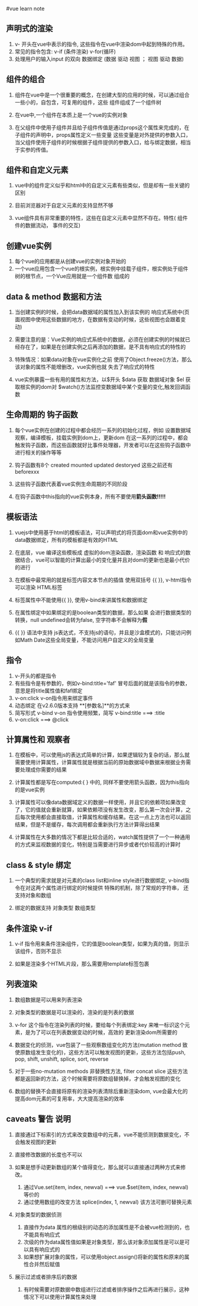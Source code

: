 
#vue learn note

## 声明式的渲染
1. v- 开头在vue中表示的指令, 这些指令在vue中渲染dom中起到特殊的作用。   
2. 常见的指令包含: v-if (条件渲染) v-for(循环)
3. 处理用户的输入input 的双向 数据绑定 (数据 驱动 视图 ； 视图 驱动 数据)



## 组件的组合
1. 组件在vue中是一个很重要的概念，在创建大型的应用的时候，可以通过组合一些小的，自包含，可复用的组件，这些
组件组成了一个组件树

2. 在vue中,一个组件在本质上是一个vue的实例对象

3. 在父组件中使用子组件并且给子组件传值是通过props这个属性来完成的，在子组件的声明中，props属性定义一些变量
这些变量是对外提供的参数入口，当父组件使用子组件的时候根据子组件提供的参数入口，给与绑定数据，相当于实参的传值。


## 组件和自定义元素
1. vue中的组件定义似乎和html中的自定义元素有些类似，但是却有一些关键的区别

2. 目前浏览器对于自定义元素的支持显然不够
3. vue组件具有非常重要的特性，这些在自定义元素中显然不存在。特性( 组件件的数据流动， 事件的交互)


## 创建vue实例
1. 每个vue的应用都是从创建vue的实例对象开始的
2. 一个vue应用包含一个vue的根实例，根实例中挂载子组件，根实例处于组件树的根节点，一个Vue应用就是一个组件数
组成的


## data & method 数据和方法
1. 当创建实例的时候，会把data数据域的属性加入到该实例的 响应式系统中(页面视图中使用这些数据的地方，在数据有变动的时候，这些视图也会跟着变动)


2. 需要注意的是：Vue实例的响应式系统中的数据，必须在创建实例的时候就已经存在了，如果是在创建实例之后再添加的数据，是不具有响应式的特性的

3. 特殊情况：如果data对象在vue实例化之前 使用了Object.freeze()方法，那么该对象的属性不能增删改，vue实例也就
失去了响应式的特性

4. vue实例暴露一些有用的属性和方法，以$开头 $data 获取 数据域对象  $el 获取根实例的dom对  $watch()方法监控变数据域中某个变量的变化,触发回调函数


## 生命周期的 钩子函数
1. 每个vue实例在创建的过程中都会经历一系列的初始化过程，例如 设置数据域观察，编译模板，挂载实例到dom上，更新dom
在这一系列的过程中，都会触发钩子函数，而这些函数就好比事件处理器，开发者可以在这些钩子函数中进行相关的操作等等

2. 钩子函数有8个 created mounted updated destoryed 这些之前还有beforexxx

3. 这些钩子函数代表着vue实例生命周期的不同阶段

4. 在钩子函数中this指向的vue实例本身，所有不要使用**箭头函数!!!!!**


## 模板语法
1. vuejs中使用基于html的模板语法，可以声明式的将页面dom和vue实例中的data数据绑定，所有的模板都是有效的HTML

2. 在底层，vue 编译这些模板成 虚拟的dom渲染函数，渲染函数 和 响应式的数据结合，vue可以智能的计算出最小的变化量并且对dom的更新也是最小代价的进行

3. 在模板中最常用的就是标签内容文本节点的插值 使用双括号 {{ }}, v-html指令可以渲染 HTML标签

4. 标签属性中不能使用{{ }}, 使用v-bind来讲属性和数据绑定

5. 在属性绑定中如果绑定的是boolean类型的数据，那么如果 会进行数据类型的转换，null undefined会转为false, 空字符串不会解释为**假**

6. {{ }} 语法中支持 js表达式，不支持js的语句，并且是沙盒模式的，只能访问例如Math Date这些全局变量，不能访问用户自定义的全局变量

## 指令
1. v-开头的都是指令
2. 有些指令是有参数的，例如v-bind:title='faf' 冒号后面的就是该指令的参数，意思是将title属性值和faf绑定
3. v-on:click  v-on指令用来绑定事件
4. 动态绑定 在v2.6.0版本支持 **[参数名]**的方式来
5. 简写形式 v-bind  v-on 指令使用频繁，简写 v-bind:title   ===> :title
6. v-on:click  ===> @click

## 计算属性和 观察者
1. 在模板中，可以使用js的表达式简单的计算，如果逻辑较为复杂的话，那么就需要使用计算属性，计算属性就是根据当前的原始数据域中数据来根据业务需要处理成你需要的结果

2. 计算属性都是写在computed:{ } 中的, 同样不要使用箭头函数，因为this指向的是vue实例

3. 计算属性可以像data数据域定义的数据一样使用，并且它的依赖项如果改变了，它的值就会重新就算，如果依赖项没有发生改变，那么第一次会计算，之后每次使用都会直接取值，计算属性和缓存结果。在这一点上方法也可以返回结果，但是不是缓存，每次调用都会重新执行方法计算得出结果

4. 计算属性在大多数的情况下都是比较合适的，watch属性提供了一个一种通用的方式来监视数据的变化，特别是当需要进行异步或者代价较高的计算时




## class & style 绑定
1. 一个典型的需求就是对元素的class list和inline style进行数据绑定, v-bind指令在对这两个属性进行绑定的时候提供
特殊的机制，除了常规的字符串， 还支持对象和数组

2. 绑定的数据支持 对象类型 数组类型


## 条件渲染 v-if
1. v-if 指令用来条件渲染组件，它的值是boolean类型，如果为真的值，则显示该组件，否则不显示

2. 如果是渲染多个HTML片段，那么需要用template标签包裹


## 列表渲染 
1. 数组数据是可以用来列表渲染

2. 对象类型的数据是可以渲染的，渲染的是列表的数据

3. v-for 这个指令在渲染列表的时候，要给每个列表绑定:key 来唯一标识这个元素，是为了可以在列表数据变动的时候，高效的
更新渲染dom所需要的

4. 数据变化的侦测，vue包装了一些观察数组变化的方法(mutation method 致使原数组发生变化的)，这些方法可以触发视图的更新，这些方法包括push, pop, shift, unshift, splice, sort, reverse

5. 对于一些no-mutation methods 非替换性方法, filter concat slice 这些方法都是返回新的方法，这个时候需要将原数组替换掉，才会触发视图的变化

6. 数组的替换不会直接将原有的渲染列表清除后重新渲染dom, vue会最大化的提高dom元素的可复用率，大大提高渲染的效率


## caveats 警告 说明
1. 直接通过下标索引的方式来改变数组中的元素，vue不能侦测到数据变化，不会触发视图的更新

2. 直接修改数据的长度也不可以

3. 如果是想手动更新数组的某个值得变化，那么就可以直接通过两种方式来修改。   
   1. 通过Vue.set(item, index, newval) ===> vue.$set(item, index, newval) 等价的
   2. 通过使用数组的改变方法  splice(index, 1, newval) 该方法可删可替换元素

4. 对象类型的数据侦测
   1. 直接作为data 属性的根级别的动态的添加属性是不会被vue检测到的，也不能具有响应式
   2. 次级的作为data属性值如果是对象类型，那么该对象添加属性是可以是可以具有响应式的
   3. 如果想扩展对象的属性，可以使用object.assign()将新的属性和原来的属性合并然后赋值

5. 展示过滤或者排序后的数据
   1. 有时候需要对原数据中数组进行过滤或者排序操作之后再进行展示，这种情况下可以使用计算属性来处理
   



















